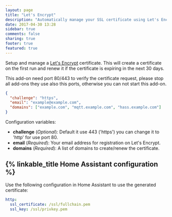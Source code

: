 ```yaml
---
layout: page
title: "Let's Encrypt"
description: "Automatically manage your SSL certificate using Let's Encrypt."
date: 2017-04-30 13:28
sidebar: true
comments: false
sharing: true
footer: true
featured: true
---
```


Setup and manage a [Let's Encrypt](https://letsencrypt.org/) certificate. This will create a certificate on the first run and renew it if the certificate is expiring in the next 30 days.

<p class='note warning'>
This add-on need port 80/443 to verify the certificate request, please stop all add-ons they use also this ports, otherwise you can not start this add-on.
</p>

```json
{
  "challenge": "https",
  "email": "example@example.com",
  "domains": ["example.com", "mqtt.example.com", "hass.example.com"]
}
```

Configuration variables:

- **challenge** (*Optional*): Default it use 443 ('https') you can change it to 'http' for use port 80.
- **email** (*Required*): Your email address for registration on Let's Encrypt.
- **domains** (*Required*): A list of domains to create/renew the certificate.

## {% linkable_title Home Assistant configuration %}

Use the following configuration in Home Assistant to use the generated certificate:

```yaml
http:
  ssl_certificate: /ssl/fullchain.pem
  ssl_key: /ssl/privkey.pem
```
